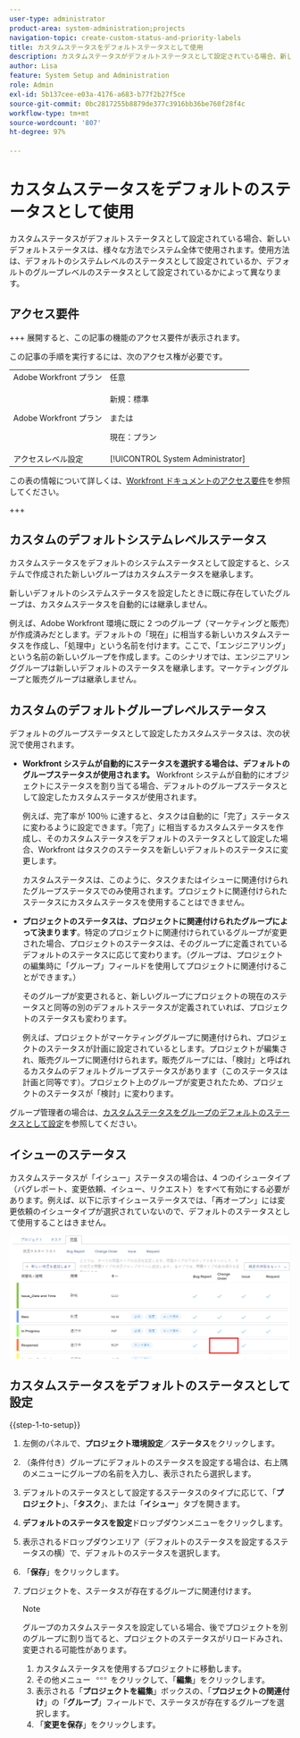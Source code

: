 ```yaml
---
user-type: administrator
product-area: system-administration;projects
navigation-topic: create-custom-status-and-priority-labels
title: カスタムステータスをデフォルトステータスとして使用
description: カスタムステータスがデフォルトステータスとして設定されている場合、新しいデフォルトステータスは、様々な方法でシステム全体で使用されます。使用方法は、デフォルトのシステムレベルのステータスとして設定されているか、デフォルトのグループレベルのステータスとして設定されているかによって異なります。
author: Lisa
feature: System Setup and Administration
role: Admin
exl-id: 5b137cee-e03a-4176-a683-b77f2b27f5ce
source-git-commit: 0bc2817255b8879de377c3916bb36be760f28f4c
workflow-type: tm+mt
source-wordcount: '807'
ht-degree: 97%

---
```


# カスタムステータスをデフォルトのステータスとして使用

カスタムステータスがデフォルトステータスとして設定されている場合、新しいデフォルトステータスは、様々な方法でシステム全体で使用されます。使用方法は、デフォルトのシステムレベルのステータスとして設定されているか、デフォルトのグループレベルのステータスとして設定されているかによって異なります。

## アクセス要件

+++ 展開すると、この記事の機能のアクセス要件が表示されます。

この記事の手順を実行するには、次のアクセス権が必要です。

<table style="table-layout:auto"> 
 <col> 
 <col> 
 <tbody> 
  <tr> 
   <td role="rowheader">Adobe Workfront プラン</td> 
   <td>任意</td> 
  </tr> 
  <tr> 
   <td role="rowheader">Adobe Workfront プラン</td> 
   <td>
     <p>新規：標準</p>
     <p>または</p>
     <p>現在：プラン</p>
   </td> 
  </tr> 
  <tr> 
   <td role="rowheader">アクセスレベル設定</td> 
   <td>[!UICONTROL System Administrator]</td>
  </tr> 
 </tbody> 
</table>

この表の情報について詳しくは、[Workfront ドキュメントのアクセス要件](/help/quicksilver/administration-and-setup/add-users/access-levels-and-object-permissions/access-level-requirements-in-documentation.md)を参照してください。

+++

## カスタムのデフォルトシステムレベルステータス

カスタムステータスをデフォルトのシステムステータスとして設定すると、システムで作成された新しいグループはカスタムステータスを継承します。

新しいデフォルトのシステムステータスを設定したときに既に存在していたグループは、カスタムステータスを自動的には継承しません。

例えば、Adobe Workfront 環境に既に 2 つのグループ（マーケティングと販売）が作成済みだとします。デフォルトの「現在」に相当する新しいカスタムステータスを作成し、「処理中」という名前を付けます。ここで、「エンジニアリング」という名前の新しいグループを作成します。このシナリオでは、エンジニアリンググループは新しいデフォルトのステータスを継承します。マーケティンググループと販売グループは継承しません。

## カスタムのデフォルトグループレベルステータス

デフォルトのグループステータスとして設定したカスタムステータスは、次の状況で使用されます。

* **Workfront システムが自動的にステータスを選択する場合は、デフォルトのグループステータスが使用されます。** Workfront システムが自動的にオブジェクトにステータスを割り当てる場合、デフォルトのグループステータスとして設定したカスタムステータスが使用されます。

  例えば、完了率が 100％ に達すると、タスクは自動的に「完了」ステータスに変わるように設定できます。「完了」に相当するカスタムステータスを作成し、そのカスタムステータスをデフォルトのステータスとして設定した場合、Workfront はタスクのステータスを新しいデフォルトのステータスに変更します。

  カスタムステータスは、このように、タスクまたはイシューに関連付けられたグループステータスでのみ使用されます。プロジェクトに関連付けられたステータスにカスタムステータスを使用することはできません。

* **プロジェクトのステータスは、プロジェクトに関連付けられたグループによって決まります**。特定のプロジェクトに関連付けられているグループが変更された場合、プロジェクトのステータスは、そのグループに定義されているデフォルトのステータスに応じて変わります。（グループは、プロジェクトの編集時に「グループ」フィールドを使用してプロジェクトに関連付けることができます。）

  そのグループが変更されると、新しいグループにプロジェクトの現在のステータスと同等の別のデフォルトステータスが定義されていれば、プロジェクトのステータスも変わります。

  例えば、プロジェクトがマーケティンググループに関連付けられ、プロジェクトのステータスが計画に設定されているとします。プロジェクトが編集され、販売グループに関連付けられます。販売グループには、「検討」と呼ばれるカスタムのデフォルトグループステータスがあります（このステータスは計画と同等です）。プロジェクト上のグループが変更されたため、プロジェクトのステータスが「検討」に変わります。

グループ管理者の場合は、[カスタムステータスをグループのデフォルトのステータスとして設定](/help/quicksilver/administration-and-setup/manage-groups/manage-group-statuses/use-custom-statuses-as-default-statuses-group.md)を参照してください。

## イシューのステータス

カスタムステータスが「イシュー」ステータスの場合は、4 つのイシュータイプ（バグレポート、変更依頼、イシュー、リクエスト）をすべて有効にする必要があります。例えば、以下に示すイシューステータスでは、「再オープン」には変更依頼のイシュータイプが選択されていないので、デフォルトのステータスとして使用することはきません。

![](assets/all-4-issue-types-enabled.png)

## カスタムステータスをデフォルトのステータスとして設定

{{step-1-to-setup}}

1. 左側のパネルで、**プロジェクト環境設定**／**ステータス**&#x200B;をクリックします。
1. （条件付き）グループにデフォルトのステータスを設定する場合は、右上隅のメニューにグループの名前を入力し、表示されたら選択します。
1. デフォルトのステータスとして設定するステータスのタイプに応じて、「**プロジェクト**」、「**タスク**」、または「**イシュー**」タブを開きます。
1. **デフォルトのステータスを設定**&#x200B;ドロップダウンメニューをクリックします。
1. 表示されるドロップダウンエリア（デフォルトのステータスを設定するステータスの横）で、デフォルトのステータスを選択します。
1. 「**保存**」をクリックします。
1. プロジェクトを、ステータスが存在するグループに関連付けます。

   >[!NOTE]
   >
   >グループのカスタムステータスを設定している場合、後でプロジェクトを別のグループに割り当てると、プロジェクトのステータスがリロードみされ、変更される可能性があります。

   1. カスタムステータスを使用するプロジェクトに移動します。
   1. その他メニュー ![](assets/more-icon.png) をクリックして、「**編集**」をクリックします。
   1. 表示される「**プロジェクトを編集**」ボックスの、「**プロジェクトの関連付け**」の「**グループ**」フィールドで、ステータスが存在するグループを選択します。
   1. 「**変更を保存**」をクリックします。
